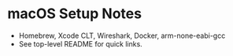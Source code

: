 # macOS Setup Notes
- Homebrew, Xcode CLT, Wireshark, Docker, arm-none-eabi-gcc
- See top-level README for quick links.
